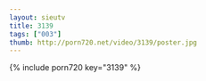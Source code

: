 ```yaml
--- 
layout: sieutv
title: 3139
tags: ["003"]
thumb: http://porn720.net/video/3139/poster.jpg
---
```

{% include porn720 key="3139" %} 
